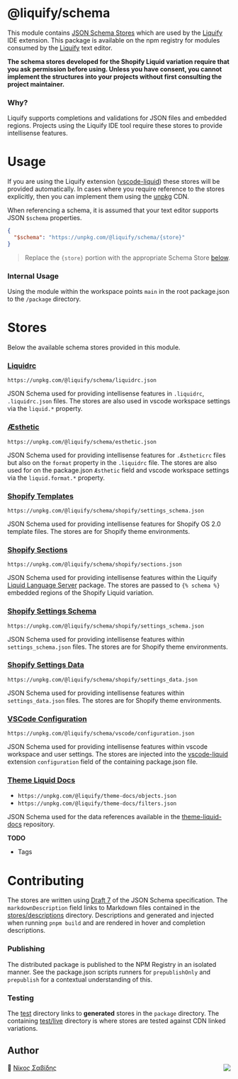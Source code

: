 # @liquify/schema

This module contains [JSON Schema Stores](https://json-schema.org/) which are used by the [Liquify](https://liquify.dev) IDE extension. This package is available on the npm registry for modules consumed by the [Liquify](https://liquify.dev) text editor.

**The schema stores developed for the Shopify Liquid variation require that you ask permission before using. Unless you have consent, you cannot implement the structures into your projects without first consulting the project maintainer.**

### Why?

Liquify supports completions and validations for JSON files and embedded regions. Projects using the Liquify IDE tool require these stores to provide intellisense features.

# Usage

If you are using the Liquify extension ([vscode-liquid](https://github.com/panoply/vscode-liquid)) these stores will be provided automatically. In cases where you require reference to the stores explicitly, then you can implement them using the [unpkg](https://unpkg.com/) CDN.

When referencing a schema, it is assumed that your text editor supports JSON `$schema` properties.

```json
{
  "$schema": "https://unpkg.com/@liquify/schema/{store}"
}
```

> Replace the `{store}` portion with the appropriate Schema Store [below](#schema-stores).

### Internal Usage

Using the module within the workspace points `main` in the root package.json to the `/package` directory.

# Stores

Below the available schema stores provided in this module.

### [Liquidrc](https://unpkg.com/@liquify/schema/liquidrc.json)

`https://unpkg.com/@liquify/schema/liquidrc.json`

JSON Schema used for providing intellisense features in `.liquidrc`, `.liquidrc.json` files. The stores are also used in vscode workspace settings via the `liquid.*` property.

### [Æsthetic](https://unpkg.com/@liquify/schema/esthetic.json)

`https://unpkg.com/@liquify/schema/esthetic.json`

JSON Schema used for providing intellisense features for `.Æstheticrc` files but also on the `format` property in the `.liquidrc` file. The stores are also used for on the package.json `Æsthetic` field and vscode workspace settings via the `liquid.format.*` property.

### [Shopify Templates](https://unpkg.com/@liquify/schema/shopify/templates.json)

`https://unpkg.com/@liquify/schema/shopify/settings_schema.json`

JSON Schema used for providing intellisense features for Shopify OS 2.0 template files. The stores are for Shopify theme environments.

### [Shopify Sections](https://unpkg.com/@liquify/schema/shopify/sections.json)

`https://unpkg.com/@liquify/schema/shopify/sections.json`

JSON Schema used for providing intellisense features within the Liquify [Liquid Language Server](#) package. The stores are passed to `{% schema %}` embedded regions of the Shopify Liquid variation.

### [Shopify Settings Schema](https://unpkg.com/@liquify/schema/shopify/settings_schema.json)

`https://unpkg.com/@liquify/schema/shopify/settings_schema.json`

JSON Schema used for providing intellisense features within `settings_schema.json` files. The stores are for Shopify theme environments.

### [Shopify Settings Data](https://unpkg.com/@liquify/schema/shopify/settings_data.json)

`https://unpkg.com/@liquify/schema/shopify/settings_data.json`

JSON Schema used for providing intellisense features within `settings_data.json` files. The stores are for Shopify theme environments.

### [VSCode Configuration](https://unpkg.com/@liquify/schema/vscode/configuration.json)

`https://unpkg.com/@liquify/schema/vscode/configuration.json`

JSON Schema used for providing intellisense features within vscode workspace and user settings. The stores are injected into the [vscode-liquid](https://github.com/panoply/vscode-liquid) extension `configuration` field of the containing package.json file.

### [Theme Liquid Docs](https://unpkg.com/@liquify/schema/theme-docs)

- `https://unpkg.com/@liquify/theme-docs/objects.json`
- `https://unpkg.com/@liquify/theme-docs/filters.json`

JSON Schema used for the data references available in the [theme-liquid-docs](https://github.com/Shopify/theme-liquid-docs) repository.

**TODO**

- Tags

# Contributing

The stores are written using [Draft 7](http://json-schema.org/draft-07/schema) of the JSON Schema specification. The `markdownDescription` field links to Markdown files contained in the [stores/descriptions](#) directory. Descriptions and generated and injected when running `pnpm build` and are rendered in hover and completion descriptions.

### Publishing

The distributed package is published to the NPM Registry in an isolated manner. See the package.json scripts runners for `prepublishOnly` and `prepublish` for a contextual understanding of this.

### Testing

The [test](#) directory links to **generated** stores in the `package` directory. The containing [test/live](#) directory is where stores are tested against CDN linked variations.

## Author

🥛 [Νίκος Σαβίδης](mailto:nicos@gmx.com) <img align="right" src="https://img.shields.io/badge/-@sisselsiv-1DA1F2?logo=twitter&logoColor=fff" />
